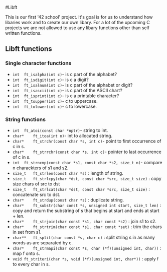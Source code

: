 #Libft

This is our first '42 school' project.
It's goal is for us to understand how libaries work and to create our own libary. 
For a lot of the upcoming C projects we are not allowed to use any libary functions other than self written functions.

## Libft functions

### Single character functions

- `int  ft_isalpha(int c)`-  is c part of the alphabet?
- `int  ft_isdigit(int c)`-  is c a digit?
- `int  ft_isalnum(int c)`-  is c part of the alphabet or digit?
- `int  ft_isascii(int c)`-  is c part of the ASCII chart?
- `int  ft_isprint(int c)`-  is c a printable character?
- `int  ft_toupper(int c)`-  c to uppercase.
- `int  ft_tolower(int c)`-  c to lowercase.

### String functions

- `int  ft_atoi(const char *nptr)`-  string to int.
- `char*    ft_itoa(int n)`-  int to allocated string.
- `char*    ft_strchr(const char *s, int c)`-  point to first occurrence of c in s.
- `char*    ft_strrchr(const char *s, int c)`-  pointer to last occurrence of c in s.
- `int  ft_strncmp(const char *s1, const char *s2, size_t n)`-  compare n charackters of s1 and s2.
- `size_t   ft_strlen(const char *s)` : length of string.
- `size_t   ft_strlcpy(char *dst, const char *src, size_t size)` : copy size chars of src to dst
- `size_t   ft_strlcat(char *dst, const char *src, size_t size)` : concatenate src to dst.
- `char*    ft_strdup(const char *s)` : duplicate string.
- `char*    ft_substr(char const *s, unsigned int start, size_t len)` : copy and return the substring of s that begins at start and ends at start + len.
- `char*    ft_strjoin(char const *s1, char const *s2)` : join s1 to s2.
- `char*    ft_strtrim(char const *s1, char const *set)` : trim the chars in set from s1.
- `char**   ft_split(char const *s, char c)` : split string s in as many words as are separated by c.
- `char*    ft_strmapi(char const *s, char (*f)(unsigned int, char))` : map f onto s.
- `void ft_striteri(char *s, void (*f)(unsigned int, char*))` : apply f to every char in s.
